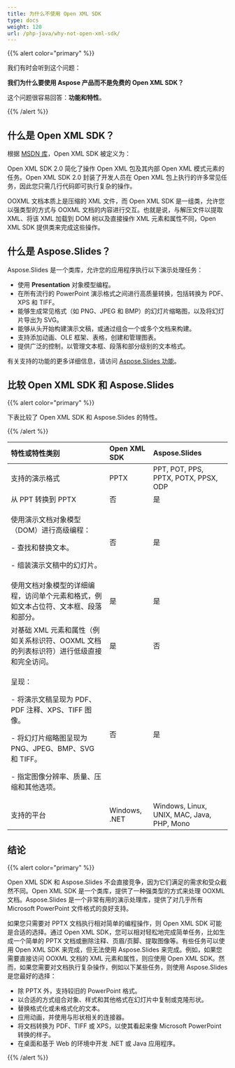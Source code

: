 ```yaml
---
title: 为什么不使用 Open XML SDK
type: docs
weight: 120
url: /php-java/why-not-open-xml-sdk/
---
```


{{% alert color="primary" %}} 

我们有时会听到这个问题：

**我们为什么要使用 Aspose 产品而不是免费的 Open XML SDK？**

这个问题很容易回答：**功能和特性**。

{{% /alert %}} 
## **什么是 Open XML SDK？**
根据 [MSDN 库](https://docs.microsoft.com/en-us/office/open-xml/open-xml-sdk)，Open XML SDK 被定义为： 

Open XML SDK 2.0 简化了操作 Open XML 包及其内部 Open XML 模式元素的任务。Open XML SDK 2.0 封装了开发人员在 Open XML 包上执行的许多常见任务，因此您只需几行代码即可执行复杂的操作。

OOXML 文档本质上是压缩的 XML 文件，而 Open XML SDK 是一组类，允许您以强类型的方式与 OOXML 文档的内容进行交互。也就是说，与解压文件以提取 XML、将该 XML 加载到 DOM 树以及直接操作 XML 元素和属性不同，Open XML SDK 提供类来完成这些操作。
## **什么是 Aspose.Slides？**
Aspose.Slides 是一个类库，允许您的应用程序执行以下演示处理任务：

- 使用 **Presentation** 对象模型编程。
- 在所有流行的 PowerPoint 演示格式之间进行高质量转换，包括转换为 PDF、XPS 和 TIFF。
- 能够生成常见格式（如 PNG、JPEG 和 BMP）的幻灯片缩略图，以及将幻灯片导出为 SVG。
- 能够从头开始构建演示文稿，或通过组合一个或多个文档来构建。
- 支持添加动画、OLE 框架、表格，创建和管理图表。
- 提供广泛的控制，以管理文本框、段落和部分级别的文本格式。

有关支持的功能的更多详细信息，请访问 [Aspose.Slides 功能](/slides/php-java/product-overview/)。
## **比较 Open XML SDK 和 Aspose.Slides**
{{% alert color="primary" %}} 

下表比较了 Open XML SDK 和 Aspose.Slides 的特性。

{{% /alert %}} 

|**特性或特性类别**|**Open XML SDK**|**Aspose.Slides**|
| :- | :- | :- |
|支持的演示格式|PPTX|PPT, POT, PPS, PPTX, POTX, PPSX, ODP|
|从 PPT 转换到 PPTX |否|是|
|<p>使用演示文档对象模型（DOM）进行高级编程：</p><p>- 查找和替换文本。</p><p>- 组装演示文稿中的幻灯片。</p>|否|是|
|使用文档对象模型的详细编程，访问单个元素和格式，例如文本占位符、文本框、段落和部分。|是|是|
|对基础 XML 元素和属性（例如关系标识符、OOXML 文档的列表标识符）进行低级直接和完全访问。|是|否|
|<p>呈现：</p><p>- 将演示文稿呈现为 PDF、PDF 注释、XPS、TIFF 图像。</p><p>- 将幻灯片缩略图呈现为 PNG、JPEG、BMP、SVG 和 TIFF。</p><p>- 指定图像分辨率、质量、压缩和其他选项。</p>|否|是|
|支持的平台|Windows, .NET|Windows, Linux, UNIX, MAC, Java, PHP, Mono|
## **结论**
{{% alert color="primary" %}} 

Open XML SDK 和 Aspose.Slides 不会直接竞争，因为它们满足的需求和受众截然不同。Open XML SDK 是一个类库，提供了一种强类型的方式来处理 OOXML 文档。Aspose.Slides 是一个非常有用的演示处理库，提供了对几乎所有 Microsoft PowerPoint 文件格式的良好支持。

如果您只需要对 PPTX 文档执行相对简单的编程操作，则 Open XML SDK 可能是合适的选择。通过 Open XML SDK，您可以相对轻松地完成简单任务，比如生成一个简单的 PPTX 文档或删除注释、页眉/页脚、提取图像等。有些任务可以使用 Open XML SDK 来完成，但无法使用 Aspose.Slides 来完成。例如，如果您需要直接访问 OOXML 文档的 XML 元素和属性，则应使用 Open XML SDK。然而，如果您需要对文档执行复杂操作，例如以下某些任务，则使用 Aspose.Slides 是您最好的选择：

- 除 PPTX 外，支持较旧的 PowerPoint 格式。
- 以合适的方式组合对象、样式和其他格式在幻灯片中复制或克隆形状。
- 替换格式化或未格式化的文本。
- 应用动画，并使用与形状相关的连接器。
- 将文档转换为 PDF、TIFF 或 XPS，以使其看起来像 Microsoft PowerPoint 转换的样子。
- 在桌面和基于 Web 的环境中开发 .NET 或 Java 应用程序。

{{% /alert %}}